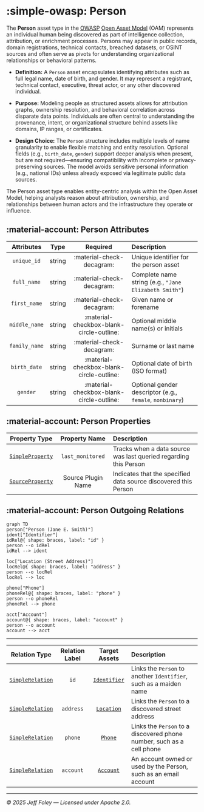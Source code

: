 # :simple-owasp: Person

The **Person** asset type in the [OWASP](https://owasp.org) [Open Asset Model](https://github.com/owasp-amass/open-asset-model) (OAM) represents an individual human being discovered as part of intelligence collection, attribution, or enrichment processes. Persons may appear in public records, domain registrations, technical contacts, breached datasets, or OSINT sources and often serve as pivots for understanding organizational relationships or behavioral patterns.

- **Definition:** A `Person` asset encapsulates identifying attributes such as full legal name, date of birth, and gender. It may represent a registrant, technical contact, executive, threat actor, or any other discovered individual.

- **Purpose:** Modeling people as structured assets allows for attribution graphs, ownership resolution, and behavioral correlation across disparate data points. Individuals are often central to understanding the provenance, intent, or organizational structure behind assets like domains, IP ranges, or certificates.

- **Design Choice:** The `Person` structure includes multiple levels of name granularity to enable flexible matching and entity resolution. Optional fields (e.g., `birth_date`, `gender`) support deeper analysis when present, but are not required—ensuring compatibility with incomplete or privacy-preserving sources. The model avoids sensitive personal information (e.g., national IDs) unless already exposed via legitimate public data sources.

The Person asset type enables entity-centric analysis within the Open Asset Model, helping analysts reason about attribution, ownership, and relationships between human actors and the infrastructure they operate or influence.

## :material-account: Person Attributes

| Attributes     | Type   | Required | Description |
|:--------------:|:------:|:--------:|:------------|
| `unique_id`    | string | :material-check-decagram: | Unique identifier for the person asset |
| `full_name`    | string | :material-check-decagram: | Complete name string (e.g., `"Jane Elizabeth Smith"`) |
| `first_name`   | string | :material-check-decagram: | Given name or forename |
| `middle_name`  | string | :material-checkbox-blank-circle-outline: | Optional middle name(s) or initials |
| `family_name`  | string | :material-check-decagram: | Surname or last name |
| `birth_date`   | string | :material-checkbox-blank-circle-outline: | Optional date of birth (ISO format) |
| `gender`       | string | :material-checkbox-blank-circle-outline: | Optional gender descriptor (e.g., `female`, `nonbinary`) |

## :material-account: Person Properties

| Property Type | Property Name | Description |
|:-------------:|:-------------:|:------------|
| [`SimpleProperty`](../properties/simple_property.md) | `last_monitored` | Tracks when a data source was last queried regarding this Person |
| [`SourceProperty`](../properties/source_property.md) | Source Plugin Name | Indicates that the specified data source discovered this Person |

## :material-account: Person Outgoing Relations

```mermaid
graph TD
person["Person (Jane E. Smith)"]
ident["Identifier"]
idRel@{ shape: braces, label: "id" }
person --o idRel
idRel --> ident

loc["Location (Street Address)"]
locRel@{ shape: braces, label: "address" }
person --o locRel
locRel --> loc

phone["Phone"]
phoneRel@{ shape: braces, label: "phone" }
person --o phoneRel
phoneRel --> phone

acct["Account"]
account@{ shape: braces, label: "account" }
person --o account
account --> acct
```

---

| Relation Type       | Relation Label     | Target Assets    | Description   |
| :-----------------: | :----------------: | :--------------: | :------------ |
| [`SimpleRelation`](../relations/simple_relation.md) | `id` | [`Identifier`](./identifier.md) | Links the `Person` to another `Identifier`, such as a maiden name |
| [`SimpleRelation`](../relations/simple_relation.md) | `address` | [`Location`](./location.md) | Links the `Person` to a discovered street address |
| [`SimpleRelation`](../relations/simple_relation.md) | `phone` | [`Phone`](./phone.md) | Links the `Person` to a discovered phone number, such as a cell phone |
| [`SimpleRelation`](../relations/simple_relation.md) | `account` | [`Account`](./account.md) | An account owned or used by the Person, such as an email account |

---

*© 2025 Jeff Foley — Licensed under Apache 2.0.*
